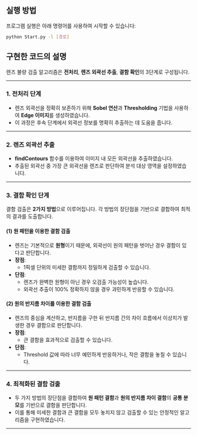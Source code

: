 ## 실행 방법

프로그램 실행은 아래 명령어를 사용하여 시작할 수 있습니다:

```bash
python Start.py -l [경로]
```

## **구현한 코드의 설명**

렌즈 불량 검출 알고리즘은 **전처리**, **렌즈 외곽선 추출**, **결함 확인**의 3단계로 구성됩니다.

---

### **1. 전처리 단계**
- 렌즈 외곽선을 정확히 보존하기 위해 **Sobel 연산**과 **Thresholding** 기법을 사용하여 **Edge 이미지**를 생성하였습니다.
- 이 과정은 후속 단계에서 외곽선 정보를 명확히 추출하는 데 도움을 줍니다.

---

### **2. 렌즈 외곽선 추출**
- **findContours** 함수를 이용하여 이미지 내 모든 외곽선을 추출하였습니다.
- 추출된 외곽선 중 가장 큰 외곽선을 렌즈로 판단하여 분석 대상 영역을 설정하였습니다.

---

### **3. 결함 확인 단계**
결함 검출은 **2가지 방법**으로 이루어집니다. 각 방법의 장단점을 기반으로 결합하여 최적의 결과를 도출합니다.

#### **(1) 원 패턴을 이용한 결함 검출**
- 렌즈는 기본적으로 **원형**이기 때문에, 외곽선이 원의 패턴을 벗어난 경우 결함이 있다고 판단합니다.
- **장점**:
  - 1픽셀 단위의 미세한 결함까지 정밀하게 검출할 수 있습니다.
- **단점**:
  - 렌즈가 완벽한 원형이 아닌 경우 오검출 가능성이 높습니다.
  - 외곽선 추출이 100% 정확하지 않을 경우 과민하게 반응할 수 있습니다.

#### **(2) 원의 반지름 차이를 이용한 결함 검출**
- 렌즈의 중심을 계산하고, 반지름을 구한 뒤 반지름 간의 차이 흐름에서 이상치가 발생한 경우 결함으로 판단합니다.
- **장점**:
  - 큰 결함을 효과적으로 검출할 수 있습니다.
- **단점**:
  - Threshold 값에 따라 너무 예민하게 반응하거나, 작은 결함을 놓칠 수 있습니다.

---

### **4. 최적화된 결함 검출**
- 두 가지 방법의 장단점을 결합하여 **원 패턴 결함**과 **원의 반지름 차이 결함**의 **공통 분모**를 기반으로 결함을 판단합니다.
- 이를 통해 미세한 결함과 큰 결함을 모두 놓치지 않고 검출할 수 있는 안정적인 알고리즘을 구현하였습니다.

---